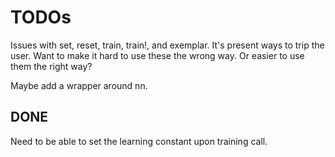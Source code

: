 # TODOs

Issues with set, reset, train, train!, and exemplar.
	It's present ways to trip the user.
	Want to make it hard to use these the wrong way.
	Or easier to use them the right way?

Maybe add a wrapper around nn.

## DONE

Need to be able to set the learning constant upon training call.
